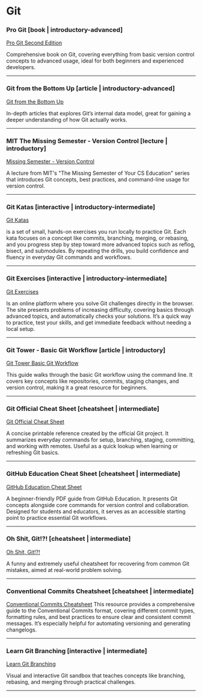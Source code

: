 # Git

### Pro Git [book | introductory-advanced]

[Pro Git Second Edition](https://git-scm.com/book/en/v2)

Comprehensive book on Git, covering everything from basic version control
concepts to advanced usage, ideal for both beginners and experienced developers.

---

### Git from the Bottom Up [article | introductory-advanced]

[Git from the Bottom Up](https://jwiegley.github.io/git-from-the-bottom-up/)

In-depth articles that explores Git’s internal data model, great for gaining a
deeper understanding of how Git actually works.

---

### MIT The Missing Semester - Version Control [lecture | introductory]

[Missing Semester - Version Control](https://missing.csail.mit.edu/2020/version-control/)

A lecture from MIT's "The Missing Semester of Your CS Education" series that
introduces Git concepts, best practices, and command-line usage for version
control.

---

### Git Katas [interactive | introductory-intermediate]

[Git Katas](https://github.com/eficode-academy/git-katas)

is a set of small, hands-on exercises you run locally to practice Git. Each kata
focuses on a concept like commits, branching, merging, or rebasing, and you
progress step by step toward more advanced topics such as reflog, bisect, and
submodules. By repeating the drills, you build confidence and fluency in
everyday Git commands and workflows.

---

### Git Exercises [interactive | introductory-intermediate]

[Git Exercises](https://gitexercises.fracz.com/)

Is an online platform where you solve Git challenges directly in the browser.
The site presents problems of increasing difficulty, covering basics through
advanced topics, and automatically checks your solutions. It’s a quick way to
practice, test your skills, and get immediate feedback without needing a local
setup.

---

### Git Tower - Basic Git Workflow [article | introductory]

[Git Tower Basic Git Workflow](https://www.git-tower.com/learn/git/ebook/en/command-line/basics/basic-workflow)

This guide walks through the basic Git workflow using the command line. It
covers key concepts like repositories, commits, staging changes, and version
control, making it a great resource for beginners.

---

### Git Official Cheat Sheet [cheatsheet | intermediate]

[Git Official Cheat Sheet](https://git-scm.com/cheat-sheet)

A concise printable reference created by the official Git project. It summarizes
everyday commands for setup, branching, staging, committing, and working with
remotes. Useful as a quick lookup when learning or refreshing Git basics.

---

### GitHub Education Cheat Sheet [cheatsheet | intermediate]

[GitHub Education Cheat Sheet](https://education.github.com/git-cheat-sheet-education.pdf)

A beginner-friendly PDF guide from GitHub Education. It presents Git concepts
alongside core commands for version control and collaboration. Designed for
students and educators, it serves as an accessible starting point to practice
essential Git workflows.

---

### Oh Shit, Git!?! [cheatsheet | intermediate]

[Oh Shit, Git!?!](https://ohshitgit.com/)

A funny and extremely useful cheatsheet for recovering from common Git mistakes,
aimed at real-world problem solving.

---

### Conventional Commits Cheatsheet [cheatsheet | intermediate]

[Conventional Commits Cheatsheet](https://gist.github.com/qoomon/5dfcdf8eec66a051ecd85625518cfd13)
This resource provides a comprehensive guide to the Conventional Commits format,
covering different commit types, formatting rules, and best practices to ensure
clear and consistent commit messages. It’s especially helpful for automating
versioning and generating changelogs.

---

### Learn Git Branching [interactive | intermediate]

[Learn Git Branching](https://learngitbranching.js.org/)

Visual and interactive Git sandbox that teaches concepts like branching,
rebasing, and merging through practical challenges.

---
